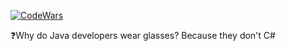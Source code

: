 [![CodeWars](https://www.codewars.com/users/gerzson.pszota/badges/large)](https://www.codewars.com/users/gerzson.pszota/)
<p>❓Why do Java developers wear glasses? Because they don't C# </p>
